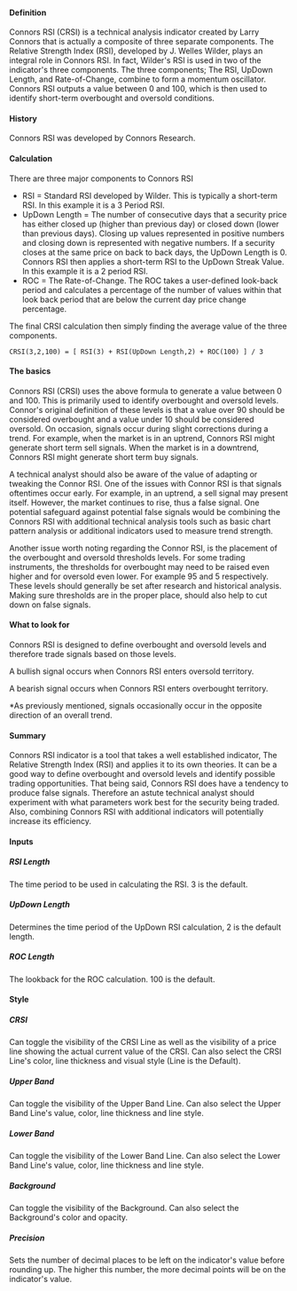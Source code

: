 #### 

#### Definition

Connors RSI (CRSI) is a technical analysis indicator created by Larry Connors that is actually a composite of three separate components. The Relative Strength Index (RSI), developed by J. Welles Wilder, plays an integral role in Connors RSI. In fact, Wilder's RSI is used in two of the indicator's three components. The three components; The RSI, UpDown Length, and Rate-of-Change, combine to form a momentum oscillator. Connors RSI outputs a value between 0 and 100, which is then used to identify short-term overbought and oversold conditions.

#### History

Connors RSI was developed by Connors Research.

#### Calculation

There are three major components to Connors RSI

* RSI = Standard RSI developed by Wilder. This is typically a short-term RSI. In this example it is a 3 Period RSI.
* UpDown Length = The number of consecutive days that a security price has either closed up (higher than previous day) or closed down (lower than previous days). Closing up values represented in positive numbers and closing down is represented with negative numbers. If a security closes at the same price on back to back days, the UpDown Length is 0. Connors RSI then applies a short-term RSI to the UpDown Streak Value. In this example it is a 2 period RSI.
* ROC = The Rate-of-Change. The ROC takes a user-defined look-back period and calculates a percentage of the number of values within that look back period that are below the current day price change percentage.

The final CRSI calculation then simply finding the average value of the three components.

```
CRSI(3,2,100) = [ RSI(3) + RSI(UpDown Length,2) + ROC(100) ] / 3
```

#### The basics

Connors RSI (CRSI) uses the above formula to generate a value between 0 and 100. This is primarily used to identify overbought and oversold levels. Connor's original definition of these levels is that a value over 90 should be considered overbought and a value under 10 should be considered oversold. On occasion, signals occur during slight corrections during a trend. For example, when the market is in an uptrend, Connors RSI might generate short term sell signals. When the market is in a downtrend, Connors RSI might generate short term buy signals.

A technical analyst should also be aware of the value of adapting or tweaking the Connor RSI. One of the issues with Connor RSI is that signals oftentimes occur early. For example, in an uptrend, a sell signal may present itself. However, the market continues to rise, thus a false signal. One potential safeguard against potential false signals would be combining the Connors RSI with additional technical analysis tools such as basic chart pattern analysis or additional indicators used to measure trend strength.

Another issue worth noting regarding the Connor RSI, is the placement of the overbought and oversold thresholds levels. For some trading instruments, the thresholds for overbought may need to be raised even higher and for oversold even lower. For example 95 and 5 respectively. These levels should generally be set after research and historical analysis. Making sure thresholds are in the proper place, should also help to cut down on false signals.

#### What to look for

Connors RSI is designed to define overbought and oversold levels and therefore trade signals based on those levels.

A bullish signal occurs when Connors RSI enters oversold territory.

A bearish signal occurs when Connors RSI enters overbought territory.

\*As previously mentioned, signals occasionally occur in the opposite direction of an overall trend.

#### Summary

Connors RSI indicator is a tool that takes a well established indicator, The Relative Strength Index (RSI) and applies it to its own theories. It can be a good way to define overbought and oversold levels and identify possible trading opportunities. That being said, Connors RSI does have a tendency to produce false signals. Therefore an astute technical analyst should experiment with what parameters work best for the security being traded. Also, combining Connors RSI with additional indicators will potentially increase its efficiency.

#### Inputs

##### RSI Length

The time period to be used in calculating the RSI. 3 is the default.

##### UpDown Length

Determines the time period of the UpDown RSI calculation, 2 is the default length.

##### ROC Length

The lookback for the ROC calculation. 100 is the default.

#### Style

##### CRSI

Can toggle the visibility of the CRSI Line as well as the visibility of a price line showing the actual current value of the CRSI. Can also select the CRSI Line's color, line thickness and visual style (Line is the Default).

##### Upper Band

Can toggle the visibility of the Upper Band Line. Can also select the Upper Band Line's value, color, line thickness and line style.

##### Lower Band

Can toggle the visibility of the Lower Band Line. Can also select the Lower Band Line's value, color, line thickness and line style.

##### Background

Can toggle the visibility of the Background. Can also select the Background's color and opacity.

##### Precision

Sets the number of decimal places to be left on the indicator's value before rounding up. The higher this number, the more decimal points will be on the indicator's value.